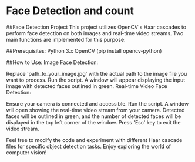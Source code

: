 # Face Detection and count

##Face Detection Project
This project utilizes OpenCV's Haar cascades to perform face detection on both images and real-time video streams. Two main functions are implemented for this purpose:

##Prerequisites:
Python 3.x
OpenCV (pip install opencv-python)

##How to Use:
Image Face Detection:

Replace 'path_to_your_image.jpg' with the actual path to the image file you want to process.
Run the script.
A window will appear displaying the input image with detected faces outlined in green.
Real-time Video Face Detection:

Ensure your camera is connected and accessible.
Run the script.
A window will open showing the real-time video stream from your camera.
Detected faces will be outlined in green, and the number of detected faces will be displayed in the top left corner of the window.
Press 'Esc' key to exit the video stream.

Feel free to modify the code and experiment with different Haar cascade files for specific object detection tasks. Enjoy exploring the world of computer vision!
